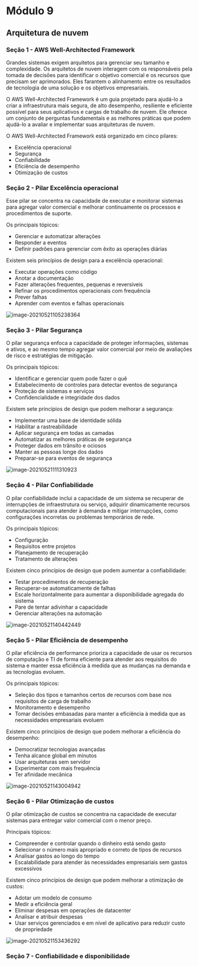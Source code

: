 # Módulo 9

## Arquitetura de nuvem

### Seção 1 - AWS Well-Architected Framework 

Grandes sistemas exigem arquitetos para gerenciar seu tamanho e complexidade. Os arquitetos de nuvem interagem com os responsáveis pela tomada de decisões para identificar o objetivo comercial e os recursos que precisam ser aprimorados. Eles farantem o alinhamento entre os resultados de tecnologia de uma solução e os objetivos empresariais.

O AWS Well-Architected Framework é um guia projetado para ajudá-lo a criar a infraestrutura mais segura, de alto desempenho, resiliente e eficiente possível para seus aplicativos e cargas de trabalho de nuvem. Ele oferece um conjunto de perguntas fundamentais e as melhores práticas que podem ajudá-lo a avaliar e implementar suas arquiteturas de nuvem.

O AWS Well-Architected Framework está organizado em cinco pilares:

- Excelência operacional
- Segurança
- Confiabilidade
- Eficiência de desempenho
- Otimização de custos



### Seção 2 - Pilar Excelência operacional

Esse pilar se concentra na capacidade de executar e monitorar sistemas para agregar valor comercial e melhorar continuamente os processos e procedimentos de suporte.

Os principais tópicos:

- Gerenciar e automatizar alterações
- Responder a eventos
- Definir padrões para gerenciar com êxito as operações diárias

Existem seis princípios de design para a excelência operacional:

- Executar operações como código
- Anotar a documentação
- Fazer alterações frequentes, pequenas e reversíveis
- Refinar os procedimentos operacionais com frequência
- Prever falhas
- Aprender com eventos e falhas operacionais

![image-20210521105238364](C:\Users\Amanda\Documents\AWS\imagens\imagem-16.png)



### Seção 3 - Pilar Segurança

O pilar segurança enfoca a capacidade de proteger informações, sistemas e ativos, e ao mesmo tempo agregar valor comercial por meio de avaliações de risco e estratégias de mitigação.

Os principais tópicos:

- Identificar e gerenciar quem pode fazer o quê
- Estabelecimento de controles para detectar eventos de segurança
- Proteção de sistemas e serviços
- Confidencialidade e integridade dos dados

Existem sete princípios de design que podem melhorar a segurança:

- Implementar uma base de identidade sólida
- Habilitar a rastreabilidade
- Aplicar segurança em todas as camadas
- Automatizar as melhores práticas de segurança
- Proteger dados em trânsito e ociosos
- Manter as pessoas longe dos dados
- Preparar-se para eventos de segurança

![image-20210521111310923](C:\Users\Amanda\Documents\AWS\imagens\imagem-17.png)



### Seção 4 - Pilar Confiabilidade 

O pilar confiabilidade inclui a capacidade de um sistema se recuperar de interrupções de infraestrutura ou serviço, adquirir dinamicamente recursos computacionais para atender à demanda e mitigar interrupções, como configurações incorretas ou problemas temporários de rede.

Os principais tópicos:

- Configuração
- Requisitos entre projetos
- Planejamento de recuperação
- Tratamento de alterações

Existem cinco princípios de design que podem aumentar a confiabilidade:

- Testar procedimentos de recuperação
- Recuperar-se automaticamente de falhas
- Escale horizontalmente para aumentar a disponibilidade agregada do sistema
- Pare de tentar adivinhar a capacidade
- Gerenciar alterações na automação

![image-20210521140442449](C:\Users\Amanda\Documents\AWS\imagens\imagem-18.png)





### Seção 5 - Pilar Eficiência de desempenho

O pilar eficiência de performance prioriza a capacidade de usar os recursos de computação e TI de forma eficiente para atender aos requisitos do sistema e manter essa eficiência à medida que as mudanças na demanda e as tecnologias evoluem. 

Os principais tópicos:

- Seleção dos tipos e tamanhos certos de recursos com base nos requisitos de carga de trabalho
- Monitoramento e desempenho
- Tomar decisões embasadas para manter a eficiência à medida que as necessidades empresariais evoluem

Existem cinco princípios de design que podem melhorar a eficiência do desempenho:

- Democratizar tecnologias avançadas
- Tenha alcance global em minutos
- Usar arquiteturas sem servidor
- Experimentar com mais frequência
- Ter afinidade mecânica

![image-20210521143004942](C:\Users\Amanda\Documents\AWS\imagens\imagem-19.png)





### Seção 6 - Pilar Otimização de custos

O pilar otimização de custos se concentra na capacidade de executar sistemas para entregar valor comercial com o menor preço.

Principais tópicos:

- Compreender e controlar quando o dinheiro está sendo gasto
- Selecionar o número mais apropriado e correto de tipos de recursos
- Analisar gastos ao longo do tempo
- Escalabilidade para atender às necessidades empresariais sem gastos excessivos

Existem cinco princípios de design que podem melhorar a otimização de custos:

- Adotar um modelo de consumo
- Medir a eficiência geral
- Eliminar despesas em operações de datacenter
- Analisar e atribuir despesas
- Usar serviços gerenciados e em nível de aplicativo para reduzir custo de propriedade

![image-20210521153436292](C:\Users\Amanda\Documents\AWS\imagens\imagem-20.png)





### Seção 7 - Confiabilidade e disponibilidade



